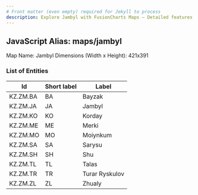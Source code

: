 ```yaml
---
# Front matter (even empty) required for Jekyll to process
description: Explore Jambyl with FusionCharts Maps – Detailed features for seamless integration. Try now & enhance your data visualization today! 
---
```


## JavaScript Alias: maps/jambyl

Map Name: Jambyl
Dimensions (Width x Height): 421x391





### List of Entities

 Id | Short label | Label
---|---|---
KZ.ZM.BA|BA|Bayzak
KZ.ZM.JA|JA|Jambyl
KZ.ZM.KO|KO|Korday
KZ.ZM.ME|ME|Merki
KZ.ZM.MO|MO|Moiynkum
KZ.ZM.SA|SA|Sarysu
KZ.ZM.SH|SH|Shu
KZ.ZM.TL|TL|Talas
KZ.ZM.TR|TR|Turar Ryskulov
KZ.ZM.ZL|ZL|Zhualy